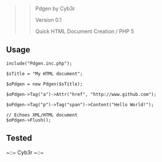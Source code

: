 >> Pdgen by Cyb3r
>>
>> Version 0.1
>>
>> Quick HTML Document Creation / PHP 5

## Usage

    include("Pdgen.inc.php");
	
	$sTitle = "My HTML document";
	
	$oPdgen = new Pdgen($sTitle);
	
	$oPdgen->Tag("a")->Attr("href", "http://www.github.com");
	
	$oPdgen->Tag("p")->Tag("span")->Content("Hello World!");
	
	// Echoes XML/HTML document
	$oPdgen->Flush();

## Tested

~::~ Cyb3r ~::~